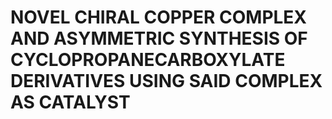 # NOVEL CHIRAL COPPER COMPLEX AND ASYMMETRIC SYNTHESIS OF CYCLOPROPANECARBOXYLATE DERIVATIVES USING SAID COMPLEX AS CATALYST